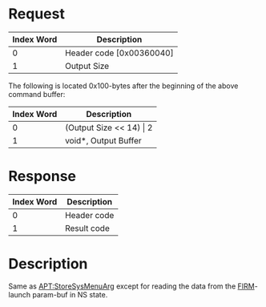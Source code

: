 # Request

| Index Word | Description                |
|------------|----------------------------|
| 0          | Header code \[0x00360040\] |
| 1          | Output Size                |

The following is located 0x100-bytes after the beginning of the above
command buffer:

| Index Word | Description                |
|------------|----------------------------|
| 0          | (Output Size \<\< 14) \| 2 |
| 1          | void\*, Output Buffer      |

# Response

| Index Word | Description |
|------------|-------------|
| 0          | Header code |
| 1          | Result code |

# Description

Same as [<APT:StoreSysMenuArg>](APT:StoreSysMenuArg "wikilink") except
for reading the data from the [FIRM](FIRM "wikilink")-launch param-buf
in NS state.